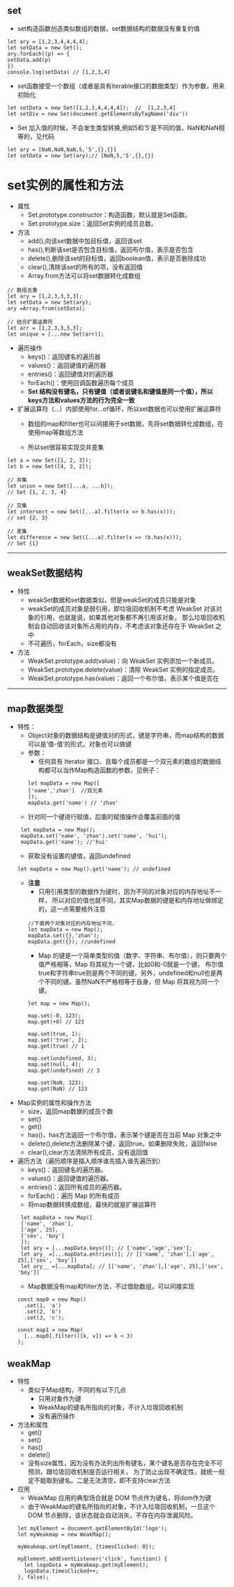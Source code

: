 ## set
* set构造函数创造类似数组的数据，set数据结构的数据没有重复的值
```
let ary = [1,2,3,4,4,4,4];
let setData = new Set();
ary.forEach((p) => {
setData.add(p)
})
console.log(setData) // [1,2,3,4]
```
* set函数接受一个数组（或者是具有iterable接口的数据类型）作为参数，用来初始化
```
let setData = new Set([1,2,3,4,4,4,4]);  //  [1,2,3,4]
let setDiv = new Set(document.getElementsByTagName('div'))
```

* Set 加入值的时候，不会发生类型转换,例如5和‘5’是不同的值，NaN和NaN相等的，见代码
```
let ary = [NaN,NaN,NaN,5,'5',{},{}]
let setData = new Set(ary);// [NaN,5,'5',{},{}]
``` 
# set实例的属性和方法
* 属性
    * Set.prototype.constructor：构造函数，默认就是Set函数。
    * Set.prototype.size：返回Set实例的成员总数。
* 方法
    * add(),向该set数据中加目标值，返回该set
    * has(),判断该set是否包含目标值，返回布尔值，表示是否包含
    * delete(),删除该set的目标值，返回boolean值，表示是否删除成功
    * clear(),清除该set的所有的项，没有返回值
    * Array.from方法可以将set数据转化成数组
```
// 数组去重
let ary = [1,2,3,3,3,3];
let setData = new Set(ary);
ary =Array.from(setData);

// 结合扩展运算符
let arr = [1,2,3,3,3,3];
let unique = [...new Set(arr)];
```
* 遍历操作
    * keys()：返回键名的遍历器
    * values()：返回键值的遍历器
    * entries()：返回键值对的遍历器
    * forEach()：使用回调函数遍历每个成员
    * **Set 结构没有键名，只有键值（或者说键名和键值是同一个值），所以keys方法和values方法的行为完全一致**
* 扩展运算符（...）内部使用for...of循环，所以set数据也可以使用扩展运算符
    * 数组的map和filter也可以间接用于set数据，先将set数据转化成数组，在使用map等数组方法

    * 所以set很容易实现交并差集
```
let a = new Set([1, 2, 3]);
let b = new Set([4, 3, 2]);

// 并集
let union = new Set([...a, ...b]);
// Set {1, 2, 3, 4}

// 交集
let intersect = new Set([...a].filter(x => b.has(x)));
// set {2, 3}

// 差集
let difference = new Set([...a].filter(x => !b.has(x)));
// Set {1}
```
----
## weakSet数据结构
* 特性
    * weakSet数据和set数据类似，但是weakSet的成员只能是对象
    * weakSet的成员对象是弱引用，即垃圾回收机制不考虑 WeakSet 对该对象的引用，也就是说，如果其他对象都不再引用该对象，
    那么垃圾回收机制会自动回收该对象所占用的内存，不考虑该对象还存在于 WeakSet 之中
    * 不可遍历，forEach，size都没有
* 方法
    * WeakSet.prototype.add(value)：向 WeakSet 实例添加一个新成员。
    * WeakSet.prototype.delete(value)：清除 WeakSet 实例的指定成员。
    * WeakSet.prototype.has(value)：返回一个布尔值，表示某个值是否在 
    
-----
## map数据类型
* 特性：
    * Object对象的数据结构是键值对的形式，键是字符串，而map结构的数据可以是‘值-值’的形式，对象也可以做键
    * 参数：
        * 任何具有 Iterator 接口、且每个成员都是一个双元素的数组的数据结构都可以当作Map构造函数的参数，见例子：
        ```
        let mapData = new Map([
        ['name','zhan']  //双元素
        ]);
        mapData.get('name') // 'zhan'
        ```
    * 针对同一个键进行赋值，后面的赋值操作会覆盖前面的值
    ```
     let mapData = new Map();
     mapData.set('name', 'zhan').set('name', 'hui');
     mapData.get('name'); //'hui'
    ```
    * 获取没有设置的键值，返回undefined
    ```
    let mapData = new Map().get('name'); // undefined
    ```
    * **注意**
        * 只用引用类型的数据作为键时，因为不同的对象对应的内存地址不一样，
    所以对应的值也就不同，其实Map数据的键是和内存地址做绑定的，这一点需要格外注意
        ```
        //下面两个对象对应的内存地址不同，
        let mapData = new Map();
        mapData.set({},'zhan');
        mapData.get({}); //undefined 
        ```
        * Map 的键是一个简单类型的值（数字、字符串、布尔值），则只要两个值严格相等，Map 将其视为一个键，比如0和-0就是一个键，
        布尔值true和字符串true则是两个不同的键。另外，undefined和null也是两个不同的键。虽然NaN不严格相等于自身，但 Map 将其视为同一个键。
        ```
        let map = new Map();
        
        map.set(-0, 123);
        map.get(+0) // 123
        
        map.set(true, 1);
        map.set('true', 2);
        map.get(true) // 1
        
        map.set(undefined, 3);
        map.set(null, 4);
        map.get(undefined) // 3
        
        map.set(NaN, 123);
        map.get(NaN) // 123
        ```
* Map实例的属性和操作方法
    * size，返回map数据的成员个数
    * set()
    * get()
    * has()，has方法返回一个布尔值，表示某个键是否在当前 Map 对象之中
    * delete(),delete方法删除某个键，返回true。如果删除失败，返回false
    * clear(),clear方法清除所有成员，没有返回值
* 遍历方法（遍历顺序是插入顺序谁先插入谁先遍历到）
    * keys()：返回键名的遍历器。
    * values()：返回键值的遍历器。
    * entries()：返回所有成员的遍历器。
    * forEach()：遍历 Map 的所有成员
    * 将map数据转换成数组，最快的就是扩展运算符
    ```
     let mapData = new Map([
     ['name', 'zhan'],
     ['age', 25],
     ['sex', 'boy']
     ]);
     let ary = [...mapData.keys()]; // ['name','age','sex'];
     let ary_ =[...mapData.entries()]; // [['name', 'zhan'],['age', 25],['sex', 'boy']]
     let ary__ =[...mapData]; // [['name', 'zhan'],['age', 25],['sex', 'boy']]
    ```
    * Map数据没有map和filter方法，不过借助数组，可以间接实现
    ```
    const map0 = new Map()
      .set(1, 'a')
      .set(2, 'b')
      .set(3, 'c');
    
    const map1 = new Map(
      [...map0].filter(([k, v]) => k < 3)
    );
    ```
## weakMap
* 特性
    * 类似于Map结构，不同的有以下几点
        * 只用对象作为键
        * WeakMap的键名所指向的对象，不计入垃圾回收机制
        * 没有遍历操作
* 方法和属性
    * get()
    * set()
    * has()
    * delete()
    * 没有size属性，因为没有办法列出所有键名，某个键名是否存在完全不可预测，跟垃圾回收机制是否运行相关，
    为了防止出现不确定性，就统一规定不能取到键名。二是无法清空，即不支持clear方法
* 应用
    * WeakMap 应用的典型场合就是 DOM 节点作为键名，将dom作为键
    * 由于WeakMap的键名所指向的对象，不计入垃圾回收机制，一旦这个 DOM 节点删除，该状态就会自动消失，不存在内存泄漏风险。
    ```
    let myElement = document.getElementById('logo');
    let myWeakmap = new WeakMap();
    
    myWeakmap.set(myElement, {timesClicked: 0});
    
    myElement.addEventListener('click', function() {
      let logoData = myWeakmap.get(myElement);
      logoData.timesClicked++;
    }, false);
    ```